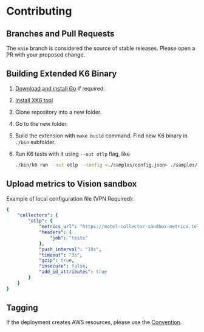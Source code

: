 # Contributing

## Branches and Pull Requests

The `main` branch is considered the source of stable releases.
Please open a PR with your proposed change.

## Building Extended K6 Binary

1. [Download and install Go](https://go.dev/doc/install) if required.
2. [Install XK6 tool](https://github.com/grafana/xk6/?tab=readme-ov-file#install-xk6)
3. Clone repository into a new folder.
4. Go to the new folder.
5. Build the extension with `make build` command. Find new K6 binary in `./bin` subfolder.
6. Run K6 tests with it using `--out otlp` flag, like

   ```sh
   ./bin/k6 run --out otlp --config <./samples/config.json> ./samples/test.js
   ```

## Upload metrics to Vision sandbox

Example of local configuration file (VPN Required):

```yaml
{
	"collectors": {
		"otlp": {
			"metrics_url": "https://motel-collector-sandbox-metrics.telemetry.nonprod-medidata.net/v1/metrics",
			"headers": {
				"job": "tests"
			},
			"push_interval": "10s",
			"timeout": "3s",
			"gzip": true,
			"insecure": false,
			"add_id_attributes": true
		}
	}
}
```

## Tagging

If the deployment creates AWS resources, please use the [Convention](./doc/resource-tagging-convention.md).
